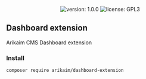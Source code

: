 <p align="center">
    <img src="https://img.shields.io/github/release/arikaim/dashboard-extension.svg" alt="version: 1.0.0">
    <img src="https://img.shields.io/badge/License-GPLv3-blue.svg" alt="license: GPL3">
</p>

## Dashboard extension
Arikaim CMS Dashboard extension

### Install
```
composer require arikaim/dashboard-extension
```